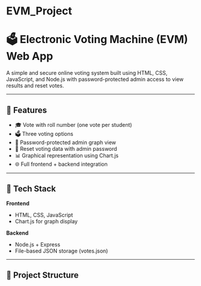 # EVM_Project
# 🗳️ Electronic Voting Machine (EVM) Web App

A simple and secure online voting system built using HTML, CSS, JavaScript, and Node.js with password-protected admin access to view results and reset votes.

---

## 🚀 Features

- 🎓 Vote with roll number (one vote per student)
- 🗳️ Three voting options
- 🔐 Password-protected admin graph view
- 🔁 Reset voting data with admin password
- 📊 Graphical representation using Chart.js
- 🌐 Full frontend + backend integration

---

## 🧱 Tech Stack

**Frontend**
- HTML, CSS, JavaScript
- Chart.js for graph display

**Backend**
- Node.js + Express
- File-based JSON storage (votes.json)

---

## 📁 Project Structure

